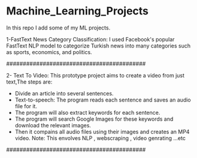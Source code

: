 # Machine_Learning_Projects
In this repo I add some of my ML projects.

1-FastText News Category Classification:
  I used Facebook's popular FastText NLP model to categorize Turkish news into many categories such as sports, economics, and politics.
  
 ##########################################
 
 2- Text To Video: 
   This prototype project aims to create a video from just text,The steps are:
  - Divide an article into several sentences.
  - Text-to-speech: The program reads each sentence and saves an audio file for it.
  - The program will also extract keywords for each sentence.
  - The program will search Google Images for these keywords and download the relevant images.
  - Then it compains all audio files using their images and creates an MP4 video.
   Note: This envolves NLP , webscraping , video genrating ...etc
   
##########################################
